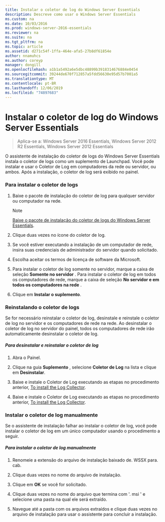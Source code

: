 ```yaml
---
title: Instalar o coletor de log do Windows Server Essentials
description: Descreve como usar o Windows Server Essentials
ms.custom: na
ms.date: 10/03/2016
ms.prod: windows-server-2016-essentials
ms.reviewer: na
ms.suite: na
ms.tgt_pltfrm: na
ms.topic: article
ms.assetid: d271c54f-1ffa-464e-afa5-27b8df61854e
author: nnamuhcs
ms.author: coreyp
manager: dongill
ms.openlocfilehash: a1b1a5492a6e5dbc48899b3918314676884e0454
ms.sourcegitcommit: 39244de670f712857a5fdd56630e95d57b7001a5
ms.translationtype: MT
ms.contentlocale: pt-BR
ms.lasthandoff: 12/06/2019
ms.locfileid: "74897683"
---
```

# <a name="install-the-windows-server-essentials-log-collector"></a>Instalar o coletor de log do Windows Server Essentials

>Aplica-se a: Windows Server 2016 Essentials, Windows Server 2012 R2 Essentials, Windows Server 2012 Essentials

O assistente de instalação do coletor de logs do Windows Server Essentials instala o coletor de logs como um suplemento de Launchpad. Você pode instalar e usar o Coletor de Log em computadores da rede ou servidor, ou ambos. Após a instalação, o coletor de log será exibido no painel.  
  
###  <a name="BKMK_ToInstall"></a>Para instalar o coletor de logs  
  
1.  Baixe o pacote de instalação do coletor de log para qualquer servidor ou computador na rede.  
  
    > [!NOTE]
    > [Baixe o pacote de instalação do coletor de logs do Windows Server Essentials](https://www.microsoft.com/download/details.aspx?id=34821).  
  
2.  Clique duas vezes no ícone do coletor de log.  
  
3.  Se você estiver executando a instalação de um computador de rede, insira suas credenciais de administrador do servidor quando solicitado.  
  
4.  Escolha aceitar os termos de licença de software da Microsoft.  
  
5.  Para instalar o coletor de log somente no servidor, marque a caixa de seleção **Somente no servidor** . Para instalar o coletor de log em todos os computadores de rede, marque a caixa de seleção **No servidor e em todos os computadores na rede** .  
  
6.  Clique em **Instalar o suplemento**.  
  
###  <a name="BKMK_Reinstall"></a>Reinstalando o coletor de logs  
 Se for necessário reinstalar o coletor de log, desinstale e reinstale o coletor de log no servidor e os computadores de rede na rede. Ao desinstalar o coletor de log no servidor do painel, todos os computadores de rede irão automaticamente desinstalar o coletor de log.  
  
##### <a name="to-uninstall-and-reinstall-the-log-collector"></a>Para desinstalar e reinstalar o coletor de log  
  
1.  Abra o Painel.  
  
2.  Clique na guia **Suplemento** , selecione **Coletor de Log** na lista e clique em **Desinstalar**.  
  

3.  Baixe e instale o Coletor de Log executando as etapas no procedimento anterior, [To install the Log Collector](Install-the-Windows-Server-Essentials-Log-Collector.md#BKMK_ToInstall).  

3.  Baixe e instale o Coletor de Log executando as etapas no procedimento anterior, [To install the Log Collector](../support/Install-the-Windows-Server-Essentials-Log-Collector.md#BKMK_ToInstall).  

  
### <a name="manually-install-the-log-collector"></a>Instalar o coletor de log manualmente  
 Se o assistente de instalação falhar ao instalar o coletor de log, você pode instalar o coletor de log em um único computador usando o procedimento a seguir.  
  
##### <a name="to-manually-install-the-log-collector"></a>Para instalar o coletor de log manualmente  
  
1.  Renomeie a extensão do arquivo de instalação baixado de. WSSX para. cab.  
  
2.  Clique duas vezes no nome do arquivo de instalação.  
  
3.  Clique em **OK** se você for solicitado.  
  
4.  Clique duas vezes no nome do arquivo que termina com '. msi ' e selecione uma pasta na qual ele será extraído.  
  
5.  Navegue até a pasta com os arquivos extraídos e clique duas vezes no arquivo de instalação para usar o assistente para concluir a instalação.
